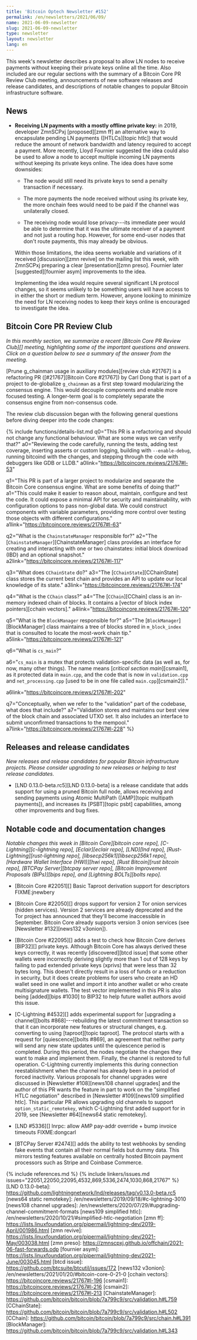 ```yaml
---
title: 'Bitcoin Optech Newsletter #152'
permalink: /en/newsletters/2021/06/09/
name: 2021-06-09-newsletter
slug: 2021-06-09-newsletter
type: newsletter
layout: newsletter
lang: en
---
```

This week's newsletter describes a proposal to allow LN nodes to receive
payments without keeping their private keys online all the time.  Also
included are our regular sections with the summary of a Bitcoin Core PR
Review Club meeting, announcements of new software releases and release
candidates, and descriptions of notable changes to popular Bitcoin
infrastructure software.

## News

- **Receiving LN payments with a mostly offline private key:** in 2019,
  developer ZmnSCPxj [proposed][zmn ff] an alternative way to
  encapsulate pending LN payments ([HTLCs][topic htlc]) that would
  reduce the amount of network bandwidth and latency required to accept
  a payment.  More recently, Lloyd Fournier suggested the idea could
  also be used to allow a node to accept multiple incoming LN payments
  without keeping its private keys online.  The idea does have some
  downsides:

  - The node would still need its private keys to send a penalty
    transaction if necessary.

  - The more payments the node received without using its private key,
    the more onchain fees would need to be paid if the channel was
    unilaterally closed.

  - The receiving node would lose privacy---its immediate peer would be
    able to determine that it was the ultimate receiver of a payment and
    not just a routing hop.  However, for some end-user nodes that don't
    route payments, this may already be obvious.

  Within those limitations, the idea seems workable and variations of it
  received [discussion][zmn revive] on the mailing list this week, with
  ZmnSCPxj preparing a clear [presentation][zmn preso].  Fournier later
  [suggested][fournier asym] improvements to the idea.

  Implementing the idea would require several significant LN protocol
  changes, so it seems unlikely to be something users will have access
  to in either the short or medium term.  However, anyone looking to
  minimize the need for LN receiving nodes to keep their keys online is
  encouraged to investigate the idea.

## Bitcoin Core PR Review Club

*In this monthly section, we summarize a recent [Bitcoin Core PR Review Club][]
meeting, highlighting some of the important questions and answers.  Click on a
question below to see a summary of the answer from the meeting.*

[Prune g_chainman usage in auxiliary modules][review club #21767] is a
refactoring PR ([#21767][Bitcoin Core #21767]) by Carl Dong that is part of a
project to de-globalize `g_chainman` as a first step toward modularizing the
consensus engine. This would decouple
components and enable more focused testing.  A longer-term goal is to
completely separate the consensus engine from non-consensus code.

The review club discussion began with the following general questions before
diving deeper into the code changes:

{% include functions/details-list.md
  q0="This PR is a refactoring and should not change any functional
      behaviour.  What are some ways we can verify that?"
  a0="Reviewing the code carefully, running the tests, adding test coverage,
      inserting asserts or custom logging, building with `--enable-debug`,
      running bitcoind with the changes, and stepping through the code
      with debuggers like GDB or LLDB."
  a0link="https://bitcoincore.reviews/21767#l-53"

  q1="This PR is part of a larger project to modularize and separate the Bitcoin
      Core consensus engine.  What are some benefits of doing that?"
  a1="This could make it easier to reason about, maintain, configure and test
      the code.  It could expose a minimal API for security and maintainability,
      with configuration options to pass non-global data. We could construct
      components with variable parameters, providing more control over testing those
      objects with different configurations."
  a1link="https://bitcoincore.reviews/21767#l-63"

  q2="What is the `ChainstateManager` responsible for?"
  a2="The [`ChainstateManager`][ChainstateManager] class provides an interface
      for creating and interacting with one or two chainstates: initial block
      download (IBD) and an optional snapshot."
  a2link="https://bitcoincore.reviews/21767#l-117"

  q3="What does `CChainState` do?"
  a3="The [`CChainState`][CChainState] class stores the current best chain and
      provides an API to update our local knowledge of its state."
  a3link="https://bitcoincore.reviews/21767#l-174"

  q4="What is the `CChain` class?"
  a4="The [`CChain`][CChain] class is an in-memory indexed chain of blocks. It
      contains a [vector of block index pointers][cchain vectors]."
  a4link="https://bitcoincore.reviews/21767#l-120"

  q5="What is the `BlockManager` responsible for?"
  a5="The [`BlockManager`][BlockManager] class maintains a tree of blocks stored
      in `m_block_index` that is consulted to locate the most-work chain tip."
  a5link="https://bitcoincore.reviews/21767#l-121"

  q6="What is `cs_main`?"

  a6="`cs_main` is a mutex that protects validation-specific data (as well as,
      for now, many other things). The name means [*critical section
      main*][csmain1], as it protected data in `main.cpp`, and the code that is
      now in `validation.cpp` and `net_processing.cpp` [used to be in one file
      called `main.cpp`][csmain2])."

  a6link="https://bitcoincore.reviews/21767#l-202"

  q7="Conceptually, when we refer to the \"validation\" part of the codebase,
      what does that include?"
  a7="Validation stores and maintains our best view of the block chain and
      associated UTXO set. It also includes an interface to submit unconfirmed
      transactions to the mempool."
  a7link="https://bitcoincore.reviews/21767#l-228"
%}

## Releases and release candidates

*New releases and release candidates for popular Bitcoin infrastructure
projects.  Please consider upgrading to new releases or helping to test
release candidates.*

- [LND 0.13.0-beta.rc5][LND 0.13.0-beta] is a release candidate that
  adds support for using a pruned Bitcoin full node, allows receiving
  and sending payments using Atomic MultiPath ([AMP][topic multipath payments]),
  and increases its [PSBT][topic psbt] capabilities, among other improvements
  and bug fixes.

## Notable code and documentation changes

*Notable changes this week in [Bitcoin Core][bitcoin core repo],
[C-Lightning][c-lightning repo], [Eclair][eclair repo], [LND][lnd repo],
[Rust-Lightning][rust-lightning repo], [libsecp256k1][libsecp256k1
repo], [Hardware Wallet Interface (HWI)][hwi repo],
[Rust Bitcoin][rust bitcoin repo], [BTCPay Server][btcpay server repo],
[Bitcoin Improvement Proposals (BIPs)][bips repo], and [Lightning
BOLTs][bolts repo].*

- [Bitcoin Core #22051][] Basic Taproot derivation support for descriptors FIXME:jnewbery

- [Bitcoin Core #22050][] drops support for version 2 Tor onion services
  (hidden services).  Version 2 services are already deprecated and the
  Tor project has announced that they'll become inaccessible in
  September.  Bitcoin Core already supports version 3 onion services
  (see [Newsletter #132][news132 v3onion]).

- [Bitcoin Core #22095][] adds a test to check how Bitcoin Core derives
  [BIP32][] private keys.  Although Bitcoin Core has always derived
  these keys correctly, it was recently [discovered][btcd issue] that some other
  wallets were incorrectly deriving slightly more than 1 out of 128 keys
  by failing to pad extended private keys (xprivs) that were
  less than 32 bytes long.  This doesn't directly result in a loss of
  funds or a reduction in security, but it does create problems for
  users who create an HD wallet seed in one wallet and import it into
  another wallet or who create multisignature wallets.  The test vector
  implemented in this PR is also being [added][bips #1030] to BIP32 to
  help future wallet authors avoid this issue.

- [C-Lightning #4532][] adds experimental support for [upgrading a
  channel][bolts #868]---rebuilding the latest commitment transaction so
  that it can incorporate new features or structural changes, e.g.
  converting to using [taproot][topic taproot].  The protocol starts
  with a request for [quiescence][bolts #869], an agreement that neither
  party will send any new state updates until the quiescence period is
  completed.  During this period, the nodes negotiate the changes they
  want to make and implement them.  Finally, the channel is restored to
  full operation.  C-Lightning currently implements this during
  connection reestablishment when the channel has already been in a
  period of forced inactivity.  Various proposals for channel upgrades
  were discussed in [Newsletter #108][news108 channel upgrades] and the
  author of this PR wants the feature in part to work on the "simplified
  HTLC negotiation" described in [Newsletter #109][news109 simplified
  htlc].  This particular PR allows upgrading old channels to support
  `option_static_remotekey`, which C-Lightning first added support for
  in 2019, see [Newsletter #64][news64 static remotekey].

- [LND #5336][] lnrpc: allow AMP pay-addr override + bump invoice timeouts FIXME:dongcarl

- [BTCPay Server #2474][] adds the ability to test webhooks by sending
  fake events that contain all their normal fields but dummy data.  This
  mirrors testing features available on centrally hosted Bitcoin payment
  processors such as Stripe and Coinbase Commerce.

{% include references.md %}
{% include linkers/issues.md issues="22051,22050,22095,4532,869,5336,2474,1030,868,21767" %}
[LND 0.13.0-beta]: https://github.com/lightningnetwork/lnd/releases/tag/v0.13.0-beta.rc5
[news64 static remotekey]: /en/newsletters/2019/09/18/#c-lightning-3010
[news108 channel upgrades]: /en/newsletters/2020/07/29/#upgrading-channel-commitment-formats
[news109 simplified htlc]: /en/newsletters/2020/10/21/#simplified-htlc-negotiation
[zmn ff]: https://lists.linuxfoundation.org/pipermail/lightning-dev/2019-April/001986.html
[zmn revive]: https://lists.linuxfoundation.org/pipermail/lightning-dev/2021-May/003038.html
[zmn preso]: https://zmnscpxj.github.io/offchain/2021-06-fast-forwards.odp
[fournier asym]: https://lists.linuxfoundation.org/pipermail/lightning-dev/2021-June/003045.html
[btcd issue]: https://github.com/btcsuite/btcutil/issues/172
[news132 v3onion]: /en/newsletters/2021/01/20/#bitcoin-core-0-21-0
[cchain vectors]: https://bitcoincore.reviews/21767#l-196
[csmain1]: https://bitcoincore.reviews/21767#l-216
[csmain2]: https://bitcoincore.reviews/21767#l-213
[ChainstateManager]: https://github.com/bitcoin/bitcoin/blob/7a799c9/src/validation.h#L759
[CChainState]: https://github.com/bitcoin/bitcoin/blob/7a799c9/src/validation.h#L502
[CChain]: https://github.com/bitcoin/bitcoin/blob/7a799c9/src/chain.h#L391
[BlockManager]: https://github.com/bitcoin/bitcoin/blob/7a799c9/src/validation.h#L343
